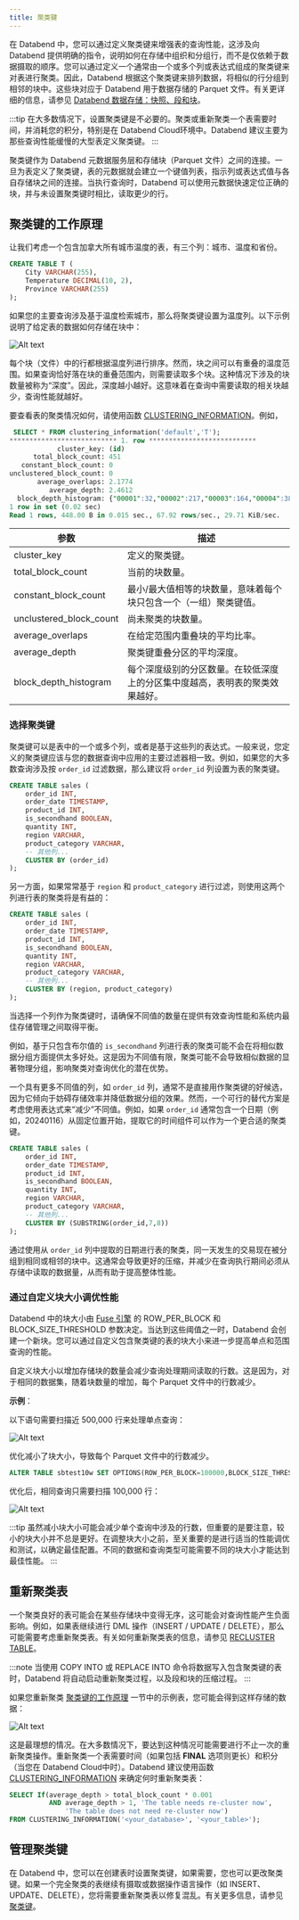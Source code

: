 ```yaml
---
title: 聚类键
---
```


在 Databend 中，您可以通过定义聚类键来增强表的查询性能，这涉及向 Databend 提供明确的指令，说明如何在存储中组织和分组行，而不是仅依赖于数据摄取的顺序。您可以通过定义一个通常由一个或多个列或表达式组成的聚类键来对表进行聚类。因此，Databend 根据这个聚类键来排列数据，将相似的行分组到相邻的块中。这些块对应于 Databend 用于数据存储的 Parquet 文件。有关更详细的信息，请参见 [Databend 数据存储：快照、段和块](/sql/sql-commands/ddl/table/optimize-table#databend-data-storage-snapshot-segment-and-block)。

:::tip
在大多数情况下，设置聚类键是不必要的。聚类或重新聚类一个表需要时间，并消耗您的积分，特别是在 Databend Cloud环境中。Databend 建议主要为那些查询性能缓慢的大型表定义聚类键。
:::

聚类键作为 Databend 元数据服务层和存储块（Parquet 文件）之间的连接。一旦为表定义了聚类键，表的元数据就会建立一个键值列表，指示列或表达式值与各自存储块之间的连接。当执行查询时，Databend 可以使用元数据快速定位正确的块，并与未设置聚类键时相比，读取更少的行。

## 聚类键的工作原理

让我们考虑一个包含加拿大所有城市温度的表，有三个列：城市、温度和省份。

```sql
CREATE TABLE T (
    City VARCHAR(255),
    Temperature DECIMAL(10, 2),
    Province VARCHAR(255)
);
```

如果您的主要查询涉及基于温度检索城市，那么将聚类键设置为温度列。以下示例说明了给定表的数据如何存储在块中：

![Alt text](@site/docs/public/img/sql/clustered.png)

每个块（文件）中的行都根据温度列进行排序。然而，块之间可以有重叠的温度范围。如果查询恰好落在块的重叠范围内，则需要读取多个块。这种情况下涉及的块数量被称为“深度”。因此，深度越小越好。这意味着在查询中需要读取的相关块越少，查询性能就越好。

要查看表的聚类情况如何，请使用函数 [CLUSTERING_INFORMATION](/sql/sql-functions/system-functions/clustering_information)。例如，

```sql
 SELECT * FROM clustering_information('default','T');
*************************** 1. row ***************************
            cluster_key: (id)
      total_block_count: 451
   constant_block_count: 0
unclustered_block_count: 0
       average_overlaps: 2.1774
          average_depth: 2.4612
  block_depth_histogram: {"00001":32,"00002":217,"00003":164,"00004":38}
1 row in set (0.02 sec)
Read 1 rows, 448.00 B in 0.015 sec., 67.92 rows/sec., 29.71 KiB/sec.
```

| 参数                    | 描述                                                                         |
| ----------------------- | ---------------------------------------------------------------------------- |
| cluster_key             | 定义的聚类键。                                                               |
| total_block_count       | 当前的块数量。                                                               |
| constant_block_count    | 最小/最大值相等的块数量，意味着每个块只包含一个（一组）聚类键值。            |
| unclustered_block_count | 尚未聚类的块数量。                                                           |
| average_overlaps        | 在给定范围内重叠块的平均比率。                                               |
| average_depth           | 聚类键重叠分区的平均深度。                                                   |
| block_depth_histogram   | 每个深度级别的分区数量。在较低深度上的分区集中度越高，表明表的聚类效果越好。 |

### 选择聚类键

聚类键可以是表中的一个或多个列，或者是基于这些列的表达式。一般来说，您定义的聚类键应该与您的数据查询中应用的主要过滤器相一致。例如，如果您的大多数查询涉及按 `order_id` 过滤数据，那么建议将 `order_id` 列设置为表的聚类键。

```sql
CREATE TABLE sales (
    order_id INT,
    order_date TIMESTAMP,
    product_id INT,
    is_secondhand BOOLEAN,
    quantity INT,
    region VARCHAR,
    product_category VARCHAR,
    -- 其他列...
    CLUSTER BY (order_id)
);
```

另一方面，如果常常基于 `region` 和 `product_category` 进行过滤，则使用这两个列进行表的聚类将是有益的：

```sql
CREATE TABLE sales (
    order_id INT,
    order_date TIMESTAMP,
    product_id INT,
    is_secondhand BOOLEAN,
    quantity INT,
    region VARCHAR,
    product_category VARCHAR,
    -- 其他列...
    CLUSTER BY (region, product_category)
);
```

当选择一个列作为聚类键时，请确保不同值的数量在提供有效查询性能和系统内最佳存储管理之间取得平衡。

例如，基于只包含布尔值的 `is_secondhand` 列进行表的聚类可能不会在将相似数据分组方面提供太多好处。这是因为不同值有限，聚类可能不会导致相似数据的显著物理分组，影响聚类对查询优化的潜在优势。

一个具有更多不同值的列，如 `order_id` 列，通常不是直接用作聚类键的好候选，因为它倾向于妨碍存储效率并降低数据分组的效果。然而，一个可行的替代方案是考虑使用表达式来“减少”不同值。例如，如果 `order_id` 通常包含一个日期（例如，20240116）从固定位置开始，提取它的时间组件可以作为一个更合适的聚类键。

```sql
CREATE TABLE sales (
    order_id INT,
    order_date TIMESTAMP,
    product_id INT,
    is_secondhand BOOLEAN,
    quantity INT,
    region VARCHAR,
    product_category VARCHAR,
    -- 其他列...
    CLUSTER BY (SUBSTRING(order_id,7,8))
);
```

通过使用从 `order_id` 列中提取的日期进行表的聚类，同一天发生的交易现在被分组到相同或相邻的块中。这通常会导致更好的压缩，并减少在查询执行期间必须从存储中读取的数据量，从而有助于提高整体性能。

### 通过自定义块大小调优性能

Databend 中的块大小由 [Fuse 引擎](/sql/sql-reference/table-engines/fuse) 的 ROW_PER_BLOCK 和 BLOCK_SIZE_THRESHOLD 参数决定。当达到这些阈值之一时，Databend 会创建一个新块。您可以通过自定义包含聚类键的表的块大小来进一步提高单点和范围查询的性能。

自定义块大小以增加存储块的数量会减少查询处理期间读取的行数。这是因为，对于相同的数据集，随着块数量的增加，每个 Parquet 文件中的行数减少。

**示例**：

以下语句需要扫描近 500,000 行来处理单点查询：

![Alt text](@site/docs/public/img/sql/block-size-before.png)

优化减小了块大小，导致每个 Parquet 文件中的行数减少。

```sql
ALTER TABLE sbtest10w SET OPTIONS(ROW_PER_BLOCK=100000,BLOCK_SIZE_THRESHOLD=52428800);
```

优化后，相同查询只需要扫描 100,000 行：

![Alt text](@site/docs/public/img/sql/block-size-after.png)

:::tip
虽然减小块大小可能会减少单个查询中涉及的行数，但重要的是要注意，较小的块大小并不总是更好。在调整块大小之前，至关重要的是进行适当的性能调优和测试，以确定最佳配置。不同的数据和查询类型可能需要不同的块大小才能达到最佳性能。
:::

## 重新聚类表

一个聚类良好的表可能会在某些存储块中变得无序，这可能会对查询性能产生负面影响。例如，如果表继续进行 DML 操作（INSERT / UPDATE / DELETE），那么可能需要考虑重新聚类表。有关如何重新聚类表的信息，请参见 [RECLUSTER TABLE](/sql/sql-commands/ddl/clusterkey/dml-recluster-table)。

:::note
当使用 COPY INTO 或 REPLACE INTO 命令将数据写入包含聚类键的表时，Databend 将自动启动重新聚类过程，以及段和块的压缩过程。
:::

如果您重新聚类 [聚类键的工作原理](#how-cluster-key-works) 一节中的示例表，您可能会得到这样存储的数据：

![Alt text](@site/docs/public/img/sql/well-clustered.png)

这是最理想的情况。在大多数情况下，要达到这种情况可能需要进行不止一次的重新聚类操作。重新聚类一个表需要时间（如果包括 **FINAL** 选项则更长）和积分（当您在 Databend Cloud中时）。Databend 建议使用函数 [CLUSTERING_INFORMATION](/sql/sql-functions/system-functions/clustering_information) 来确定何时重新聚类表：

```sql
SELECT If(average_depth > total_block_count * 0.001
          AND average_depth > 1, 'The table needs re-cluster now',
              'The table does not need re-cluster now')
FROM CLUSTERING_INFORMATION('<your_database>', '<your_table>');
```

## 管理聚类键

在 Databend 中，您可以在创建表时设置聚类键，如果需要，您也可以更改聚类键。如果一个完全聚类的表继续有摄取或数据操作语言操作（如 INSERT、UPDATE、DELETE），您将需要重新聚类表以修复混乱。有关更多信息，请参见 [聚类键](/sql/sql-commands/ddl/clusterkey/)。
